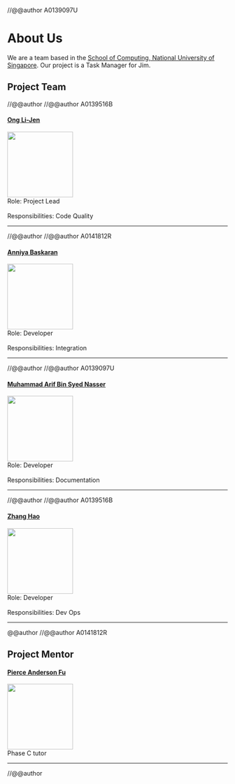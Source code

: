 //@@author A0139097U
# About Us

We are a team based in the [School of Computing, National University of Singapore](http://www.comp.nus.edu.sg).
Our project is a Task Manager for Jim.

## Project Team
//@@author
//@@author A0139516B 
#### [Ong Li-Jen](https://github.com/lijen1994) <br>
<img src="images/OngLiJen.png" width="150"><br>
Role: Project Lead <br>  
Responsibilities: Code Quality

-----
//@@author
//@@author A0141812R
#### [Anniya Baskaran](https://github.com/AnniyaB)
<img src="images/AnniyaB.png" width="150"><br>
Role: Developer <br>  
Responsibilities: Integration 

-----
//@@author
//@@author A0139097U
#### [Muhammad Arif Bin Syed Nasser](https://github.com/Halo3fanz) 
<img src="images/M.Arif.png" width="150"><br>
Role: Developer <br>  
Responsibilities: Documentation

-----
//@@author
//@@author A0139516B  
#### [Zhang Hao](https://github.com/e0008233)
<img src="images/ZhangHao.png" width="150"><br>
Role: Developer <br>  
Responsibilities: Dev Ops

-----
@@author
//@@author A0141812R
## Project Mentor

#### [Pierce Anderson Fu]()
<img src="images/PierceAndersonFu.png" width="150"><br>
Phase C tutor

-----
//@@author